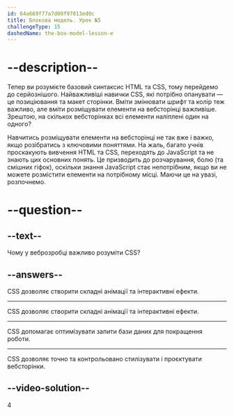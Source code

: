 ```yaml
---
id: 64a669f77a7d00f97013ed0c
title: Блокова модель. Урок №5
challengeType: 15
dashedName: the-box-model-lesson-e
--- 
```

# --description--

Тепер ви розумієте базовий синтаксис HTML та CSS, тому перейдемо до серйознішого. Найважливіші навички CSS, які потрібно опанувати — це позиціювання та макет сторінки. Вміти змінювати шрифт та колір теж важливо, але вміти розміщувати елементи на вебсторінці важливіше. Зрештою, на скількох вебсторінках всі елементи наліплені один на одного?

Навчитись розміщувати елементи на вебсторінці не так вже і важко, якщо розібратись з ключовими поняттями. На жаль, багато учнів проскакують вивчення HTML та CSS, переходять до JavaScript та не знають цих основних понять. Це призводить до розчарування, болю (та смішних гіфок), оскільки знання JavaScript стає непотрібним, якщо ви не можете розмістити елементи на потрібному місці. Маючи це на увазі, розпочнемо.

# --question--

## --text--

Чому у веброзробці важливо розуміти CSS?

## --answers--

CSS дозволяє створити складні анімації та інтерактивні ефекти.

---

CSS дозволяє створити складні анімації та інтерактивні ефекти.

---

CSS допомагає оптимізувати запити бази даних для покращення роботи.

---

CSS дозволяє точно та контрольовано стилізувати і проєктувати вебсторінки.


## --video-solution--

4
